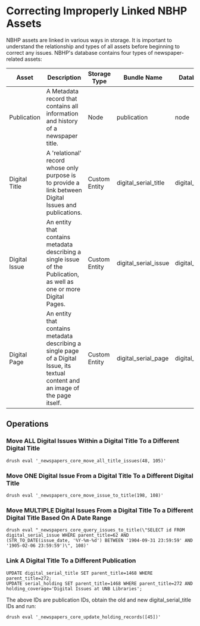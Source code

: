 # Correcting Improperly Linked NBHP Assets
NBHP assets are linked in various ways in storage. It is important to understand the relationship and types of all assets before beginning to correct any issues. NBHP's database contains four types of newspaper-related assets:

| Asset         | Description                                                                                                                        | Storage Type  | Bundle Name          | Database Table       |
|---------------|------------------------------------------------------------------------------------------------------------------------------------|---------------|----------------------|----------------------|
| Publication   | A Metadata record that contains all information and history of a newspaper title.                                                  | Node          | publication          | node                 |
| Digital Title | A 'relational' record whose only purpose is to provide a link between Digital Issues and publications.                             | Custom Entity | digital_serial_title | digital_serial_title |
| Digital Issue | An entity that contains metadata describing a single issue of the Publication, as well as one or more Digital Pages.               | Custom Entity | digital_serial_issue | digital_serial_issue |
| Digital Page  | An entity that contains metadata describing a single page of a Digital Issue, its textual content and an image of the page itself. | Custom Entity | digital_serial_page  | digital_serial_page  |

## Operations
### Move ALL Digital Issues Within a Digital Title To a Different Digital Title

```
drush eval '_newspapers_core_move_all_title_issues(48, 105)'
```

### Move ONE Digital Issue From a Digital Title To a Different Digital Title

```
drush eval '_newspapers_core_move_issue_to_title(198, 108)'
```

### Move MULTIPLE Digital Issues From a Digital Title To a Different Digital Title Based On A Date Range
```
drush eval "_newspapers_core_query_issues_to_title(\"SELECT id FROM digital_serial_issue WHERE parent_title=62 AND (STR_TO_DATE(issue_date, '%Y-%m-%d') BETWEEN '1904-09-31 23:59:59' AND '1905-02-06 23:59:59')\", 108)'
```

### Link A Digital Title To a Different Publication

```
UPDATE digital_serial_title SET parent_title=1468 WHERE parent_title=272;
UPDATE serial_holding SET parent_title=1468 WHERE parent_title=272 AND holding_coverage='Digital Issues at UNB Libraries';
```

The above IDs are publication IDs, obtain the old and new digital_serial_title IDs and run: 

```
drush eval '_newspapers_core_update_holding_records([45])'
```
